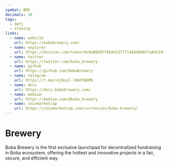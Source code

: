 ```yaml
---
symbol: BRE
decimals: 18
tags:
  - defi
  - staking
links:
  - name: website
    url: https://bobabrewery.com/
  - name: explorer
    url: https://bscscan.com/token/0x9eBBEB7f6b842377714EAdD987CaA4510205107A
  - name: twitter
    url: https://twitter.com/boba_brewery
  - name: github
    url: https://github.com/BobaBrewery
  - name: telegram
    url: https://t.me/+6jNxyl-l96FhNDM5
  - name: docs
    url: https://docs.bobabrewery.com/
  - name: medium
    url: https://medium.com/@boba_brewery
  - name: coinmarketcap
    url: https://coinmarketcap.com/currencies/boba-brewery/
---
```


# Brewery

Boba Brewery is the first exclusive launchpad for decentralized fundraising in Boba ecosystem, offering the hottest and innovative projects in a fair, secure, and efficient way.

